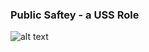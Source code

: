 ### Public Saftey - a USS Role
![alt text](https://raw.githubusercontent.com/nasa/uam-apis/master/public-safety-uss/images/vehid.png "Logo Title")
